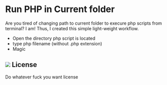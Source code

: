# Run PHP in Current folder

Are you tired of changing path to current folder to execure php scripts from terminal? I am! Thus, I created this simple light-weight workflow. 

- Open the directory php script is located
- type php filename (without .php extension)
- Magic

![](http://g.recordit.co/VDw8mk1MEt.gif)
License
----
Do whatever fuck you want license
